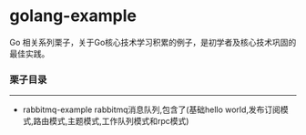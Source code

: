 # golang-example
Go 相关系列栗子，关于Go核心技术学习积累的例子，是初学者及核心技术巩固的最佳实践。

### 栗子目录

------------
- rabbitmq-example rabbitmq消息队列,包含了(基础hello world,发布订阅模式,路由模式,主题模式,工作队列模式和rpc模式)
